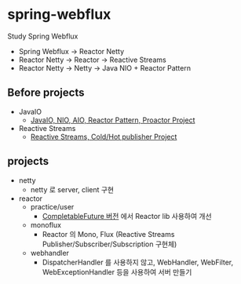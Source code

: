 # spring-webflux
Study Spring Webflux

- Spring Webflux -> Reactor Netty
- Reactor Netty -> Reactor -> Reactive Streams
- Reactor Netty -> Netty -> Java NIO + Reactor Pattern

## Before projects
- JavaIO
  - [JavaIO, NIO, AIO, Reactor Pattern, Proactor Project](https://github.com/starryeye/java/tree/main/server/javaio)
- Reactive Streams
  - [Reactive Streams, Cold/Hot publisher Project](https://github.com/starryeye/java/tree/main/reactivestreams/practice/coldandhot)

## projects
- netty
  - netty 로 server, client 구현
- reactor
  - practice/user
    - [CompletableFuture 버전](https://github.com/starryeye/java/tree/main/completablefuture/practice/user) 에서 Reactor lib 사용하여 개선
  - monoflux
    - Reactor 의 Mono, Flux (Reactive Streams Publisher/Subscriber/Subscription 구현체)
  - webhandler
    - DispatcherHandler 를 사용하지 않고, WebHandler, WebFilter, WebExceptionHandler 등을 사용하여 서버 만들기
